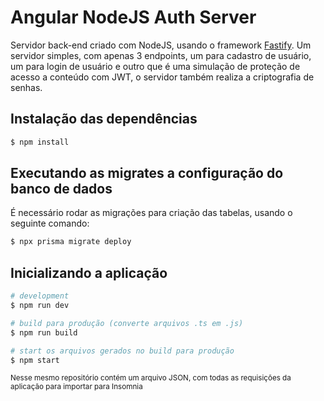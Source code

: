 # Angular NodeJS Auth Server
Servidor back-end criado com NodeJS, usando o framework [Fastify](https://www.fastify.io/). Um servidor simples, com apenas 3 endpoints, um para cadastro de usuário, um para login de usuário e outro que é uma simulação de proteção de acesso a conteúdo com JWT, o servidor também realiza a criptografia de senhas.
## Instalação das dependências
```bash
$ npm install
```
## Executando as migrates a configuração do banco de dados
É necessário rodar as migrações para criação das tabelas, usando o seguinte comando:
```bash
$ npx prisma migrate deploy
```
## Inicializando a aplicação
```bash
# development
$ npm run dev

# build para produção (converte arquivos .ts em .js)
$ npm run build

# start os arquivos gerados no build para produção
$ npm start
```
<sub>Nesse mesmo repositório contém um arquivo JSON, com todas as requisições da aplicação para importar para Insomnia</sub>
